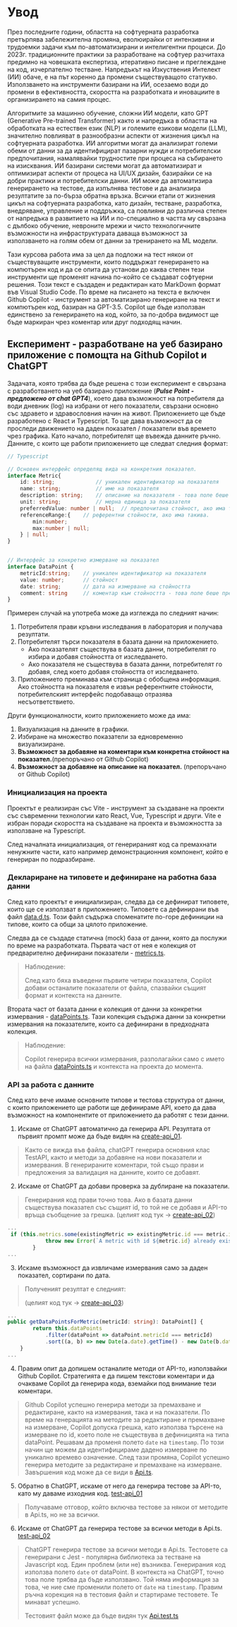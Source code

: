 # Увод

През последните години, областта на софтуерната разработка претърпява забележителна промяна, еволюирайки от интензивни и трудоемки задачи към по-автоматизирани и интелигентни процеси. До 2023г. традиционните практики за разработване на софтуер разчитаха предимно на човешката експертиза, итеративно писане и преглеждане на код, изчерпателно тестване. Напредъкът на Изкуствения Интелект (ИИ) обаче, е на път коренно да промени съществуващото статукво. Използването на инструменти базирани на ИИ, осезаемо води до промени в ефективността, скоростта на разработката и иновациите в организирането на самия процес.

Алгоритмите за машинно обучение, сложни ИИ модели, като GPT (Generative Pre-trained Transformer) както и напредъка в областта на обработката на естествен език (NLP) и големите езикови модели (LLM), значително повлияват в разнообразни аспекти от жизнения цикъл на софтуерната разработка. ИИ алгоритми могат да анализират големи обеми от данни за да идентифицират пазарни нужди и потребителски предпочитания, намалявайки трудностите при процеса на събирането на изисквания. ИИ базирани системи могат да автоматизират и оптимизират аспекти от процеса на UI/UX дизайн, базирайки се на добри практики и потребителски данни. ИИ може да автоматизира генерирането на тестове, да изпълнява тестове и да анализира резултатите за по-бърза обратна връзка. Всички етапи от жизнения цикъл на софтуерната разработка, като дизайн, тестване, разработка, внедряване, управление и поддръжка, са повлияни до различна степен от напредъка в развитието на ИИ и по-специално в частта му свързана с дълбоко обучение, невроните мрежи и чисто технологичните възможности на инфраструктурата даваща възможност за използването на голям обем от данни за тренирането на ML модели.

Тази курсова работа има за цел да подложи на тест някои от съществуващите инструменти, които поддържат генерирането на компютърен код и да се опита да установи до каква степен тези инструменти ще променят начина по-който се създават софтуерни решения. Този текст е създаден и редактиран като MarkDown формат във Visual Studio Code. По време на писането на текста е включен Github Copilot - инструмент за автоматизирано генериране на текст и компютърен код, базиран на GPT-3.5. Copilot ще бъде използван единствено за генерирането на код, който, за по-добра видимост ще бъде маркиран чрез коментар или друг подходящ начин.

## Експеримент - разработване на уеб базирано приложение с помощта на Github Copilot и ChatGPT

Задачата, която трябва да бъде решена с този експеримент е свързана с разработването на уеб базирано приложение (***Pulse Point - предложено от chat GPT4***), което дава възможност на потребителя да води дневник (log) на избрани от него показатели, свързани основно със здравето и здравословния начин на живот. Приложението ще бъде разработено с React и Typescript. To ще дава възможност да се проследи движението на даден показател / показатели във времето чрез графика. Като начало, потребителят ще въвежда данните ръчно. Данните, с които ще работи приложението ще следват следния формат:

```typescript
// Typescript

// Основен интерфейс определящ вида на конкретния показател.
interface Metric{
    id: string;             // уникален идентификатор на показателя
    name: string;           // име на показателя
    description: string;    // описание на показателя - това поле беше препоръчано от Github Copilot
    unit: string;           // мерна единица за показателя
    preferredValue: number | null;  // предпочитана стойност, ако има такава.
    referenceRange:{    // референтни стойности, ако има такива.
        min:number;
        max:number | null;
    } | null;
}


// Интерфейс за конкретно измерване на показател
interface DataPoint {
    metricId:string;    // уникален идентификатор на показателя
    value: number;      // стойност
    date: string;       // дата на измерване на стойността
    comment: string     // коментар към стойността - това поле беше препоръчано от Github Copilot
}
```

Примерен случай на употреба може да изглежда по следният начин:

1. Потребителя прави кръвни изследвания в лаборатория и получава резултати.
2. Потребителят търси показателя в базата данни на приложението.
    * Ако показателят съществува в базата данни, потребителят го избира и добавя стойността от изследването.
    * Ако показателя не съществува в базата данни, потребителят го добавя, след което добавя стойността от изследването.
3. Приложението преминава към страница с обобщена информация. Ако стойността на показателя е извън референтните стойности, потребителският интерфейс подобаващо отразява несъответствието.

Други функционалности, които приложението може да има:
1. Визуализация на данните в графики.
2. Избиране на множество показатели за едновременно визуализиране.
3. **Възможност за добавяне на коментари към конкретна стойност на показател.**(препоръчано от Github Copilot)
4. **Възможност за добавяне на описание на показател.** (препоръчано от Github Copilot)

### Инициализация на проекта

Проектът е реализиран със Vite - инструмент за създаване на проекти със съвременни технологии като React, Vue, Typescript и други. Vite е избран поради скоростта на създаване на проекта и възможността за използване на Typescript.

След началната инициализация, от генерираният код са премахнати ненужните части, като например демонстрационния компонент, който е генериран по подразбиране.

### Деклариране на типовете и дефиниране на работна база данни

След като проектът е инициализиран, следва да се дефинират типовете, които ще се използват в приложението. Типовете са дефинирани във файл [data.d.ts](pulse-point-app/src/types/data.d.ts). Този файл съдържа споменатите по-горе дефиниции на типове, които са общи за цялото приложение.

Следва да се създаде статична (mock) база от данни, която да послужи по време на разработката. Първата част от нея е колекция от предварително дефинирани показатели - [metrics.ts](pulse-point-app/src/mockDB/metrics.ts).

> Наблюдение:
>
> След като бяха въведени първите четири показателя, Copilot добави останалите показатели от файла, спазвайки същият формат и контекста на данните.

Втората част от базата данни е колекция от данни за конкретни измервания - [dataPoints.ts](pulse-point-app/src/mockDB/dataPoints.ts). Тази колекция съдържа данни за конкретни измервания на показателите, които са дефинирани в предходната колекция.

> Наблюдение:
>
> Copilot генерира всички измервания, разполагайки само с името на файла [dataPoints.ts](pulse-point-app/src/mockDB/dataPoints.ts) и контекста на проекта до момента.

### API за работа с данните

След като вече имаме основните типове и тестова структура от данни, с които приложението ще работи ще дефинираме API, което да дава възможност на компонентите от приложението да работят с тези данни.

1. Искаме от ChatGPT автоматично да генерира API.
Резултата от първият промпт може да бъде видян на [create-api_01](/gpt_prompts/01.create-api_01.md).

>Както се вижда във файла, chatGPT генерира основния клас TestAPI, както и методи за добавяне на нови показатели и измервания. В генерираните коментари, той също прави и предложения за валидация на данните, които се добавят.

2. Искаме от ChatGPT да добави проверка за дублиране на показатели. 

> Генерирания код прави точно това. Ако в базата данни съществува показател със същият id, то той не се добавя и API-то връща съобщение за грешка.
> (целият код тук -> [create-api_02](/gpt_prompts/02.create-api_02.md))
```typescript
...
 if (this.metrics.some(existingMetric => existingMetric.id === metric.id)) {
            throw new Error(`A metric with id ${metric.id} already exists.`);
        }
...
```

3. Искаме възможност да извличаме измервания само за даден показател, сортирани по дата. 

> Полученият резултат е следният: 
>
>(целият код тук -> [create-api_03](/gpt_prompts/03.create-api_03.md))
```typescript
...
public getDataPointsForMetric(metricId: string): DataPoint[] {
        return this.dataPoints
            .filter(dataPoint => dataPoint.metricId === metricId)
            .sort((a, b) => new Date(a.date).getTime() - new Date(b.date).getTime());
    }
...
```

4. Правим опит да допишем останалите методи от API-то, използвайки  Github Copilot. Стратегията е да пишем текстови коментари и да очакваме Copilot да генерира кода, вземайки под внимание тези коментари.

> Github Copilot успешно генерира методи за премахване и редактиране, както на измервания, така и на показатели. По време на генерацията на методите за редактиране и премахване на измерване, Copilot допуска грешка, като използва търсене на измерване по id, което поле не съществува в дефиницията на типа dataPoint. Решавам да променя полето `date` на `timestamp`. По този начин ще можем да идентифицираме дадено измерване по уникално времево означение. След тази промяна, Copilot успешно генерира методите за редактиране и премахване на измерване. Завършения код може да се види в [Api.ts](pulse-point-app/src/Api.ts).

5. Обратно в ChatGPT, искаме от него да генерира тестове за API-то, като му даваме изходния код. [test-api_01](/gpt_prompts/04.test-api_01.md)

>Получаваме отговор, който включва тестове за някои от методите в Api.ts, но не за всички.

6. Искаме от ChatGPT да генерира тестове за всички методи в Api.ts. [test-api_02](/gpt_prompts/05.test-api_02.md)

> ChatGPT генерира тестове за всички методи в Api.ts. Тестовете са генерирани с Jest - популярна библиотека за тестване на Javascript код. Един проблем (или не) възниква. Генерирания код използва полето `date` от dataPoint. В контекста на ChatGPT, точно това поле трябва да бъде използвано. Той няма информация за това, че ние сме променили полето от `date` на `timestamp`. Правим ръчна корекция на в тестовия файл и стартираме тестовете. Те минават успешно.
>
> Тестовият файл може да бъде видян тук [Api.test.ts](/pulse-point-app/src/tests/api.test.ts)








